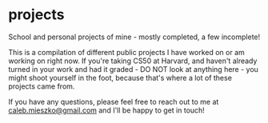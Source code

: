 # projects
School and personal projects of mine - mostly completed, a few incomplete!

This is a compilation of different public projects I have worked on or am working on right now. If you're taking CS50 at Harvard, and haven't already turned in your work and had it graded - DO NOT look at anything here - you might shoot yourself in the foot, because that's where a lot of these projects came from.

If you have any questions, please feel free to reach out to me at caleb.mieszko@gmail.com and I'll be happy to get in touch!
